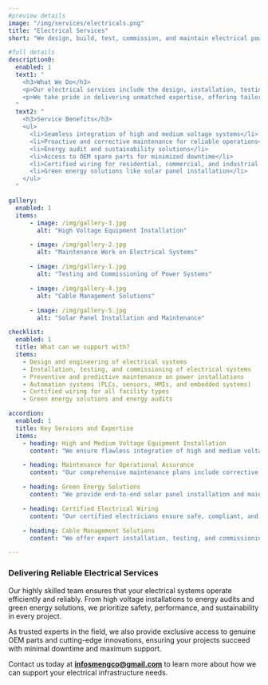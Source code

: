 ```yaml
---
#preview details
image: "/img/services/electricals.png"
title: "Electrical Services"
short: "We design, build, test, commission, and maintain electrical power systems, ensuring seamless integration of high and medium voltage equipment into substations, motor control centers, and industrial automation systems."

#full details
description0:
  enabled: 1
  text1: "
    <h3>What We Do</h3>
    <p>Our electrical services include the design, installation, testing, and commissioning of high and medium voltage systems for substations, motor control centers, and industrial automation systems. We also specialize in maintenance, energy audits, and green energy solutions, ensuring the safety and efficiency of your electrical infrastructure.</p>
    <p>We take pride in delivering unmatched expertise, offering tailored solutions that guarantee optimal performance and operational assurance.</p>
  "
  text2: "
    <h3>Service Benefits</h3>
    <ul>
      <li>Seamless integration of high and medium voltage systems</li>
      <li>Proactive and corrective maintenance for reliable operations</li>
      <li>Energy audit and sustainability solutions</li>
      <li>Access to OEM spare parts for minimized downtime</li>
      <li>Certified wiring for residential, commercial, and industrial facilities</li>
      <li>Green energy solutions like solar panel installation</li>
    </ul>
  "

gallery: 
  enabled: 1
  items:
      - image: /img/gallery-3.jpg
        alt: "High Voltage Equipment Installation"

      - image: /img/gallery-2.jpg
        alt: "Maintenance Work on Electrical Systems"

      - image: /img/gallery-1.jpg
        alt: "Testing and Commissioning of Power Systems"

      - image: /img/gallery-4.jpg
        alt: "Cable Management Solutions"

      - image: /img/gallery-5.jpg
        alt: "Solar Panel Installation and Maintenance"

checklist:
  enabled: 1
  title: What can we support with?
  items:
    - Design and engineering of electrical systems
    - Installation, testing, and commissioning of electrical systems
    - Preventive and predictive maintenance on power installations
    - Automation systems (PLCs, sensors, HMIs, and embedded systems)
    - Certified wiring for all facility types
    - Green energy solutions and energy audits

accordion:
  enabled: 1
  title: Key Services and Expertise
  items:
    - heading: High and Medium Voltage Equipment Installation
      content: "We ensure flawless integration of high and medium voltage equipment into your substations, motor control centers, and industrial automation systems through expert installation, testing, and commissioning."

    - heading: Maintenance for Operational Assurance
      content: "Our comprehensive maintenance plans include corrective and planned maintenance to enhance equipment performance and longevity, minimizing costly disruptions."

    - heading: Green Energy Solutions
      content: "We provide end-to-end solar panel installation and maintenance services, helping you embrace sustainable energy solutions."

    - heading: Certified Electrical Wiring
      content: "Our certified electricians ensure safe, compliant, and functional wiring for residential, commercial, and industrial facilities."

    - heading: Cable Management Solutions
      content: "We offer expert installation, testing, and commissioning of cable management systems to ensure safety and efficiency in your electrical systems."

---
```


### Delivering Reliable Electrical Services

Our highly skilled team ensures that your electrical systems operate efficiently and reliably. From high voltage installations to energy audits and green energy solutions, we prioritize safety, performance, and sustainability in every project.

As trusted experts in the field, we also provide exclusive access to genuine OEM parts and cutting-edge innovations, ensuring your projects succeed with minimal downtime and maximum support.

Contact us today at **infosmengco@gmail.com** to learn more about how we can support your electrical infrastructure needs.

